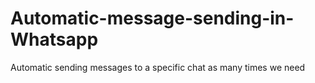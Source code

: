 # Automatic-message-sending-in-Whatsapp
Automatic sending messages to a specific chat as many times we need
